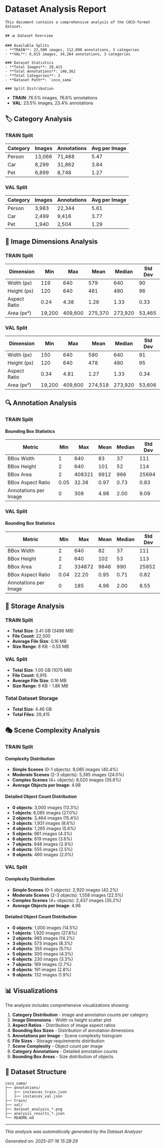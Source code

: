 # Dataset Analysis Report

    This document contains a comprehensive analysis of the COCO-format dataset.

    ## 📊 Dataset Overview

    ### Available Splits
    - **TRAIN**: 22,500 images, 112,098 annotations, 3 categories
    - **VAL**: 6,915 images, 34,264 annotations, 3 categories
    
    ### Dataset Statistics
    - **Total Images**: 29,415
    - **Total Annotations**: 146,362
    - **Total Categories**: 3
    - **Dataset Path**: `coco_sama`

    ### Split Distribution
- **TRAIN**: 76.5% images, 76.6% annotations
- **VAL**: 23.5% images, 23.4% annotations

## 🏷️ Category Analysis

### TRAIN Split

| Category | Images | Annotations | Avg per Image |
|----------|--------|-------------|---------------|
| Person | 13,066 | 71,488 | 5.47 |
| Car | 8,299 | 31,862 | 3.84 |
| Pet | 6,899 | 8,748 | 1.27 |

### VAL Split

| Category | Images | Annotations | Avg per Image |
|----------|--------|-------------|---------------|
| Person | 3,983 | 22,344 | 5.61 |
| Car | 2,499 | 9,416 | 3.77 |
| Pet | 1,940 | 2,504 | 1.29 |

## 📐 Image Dimensions Analysis

### TRAIN Split

| Dimension | Min | Max | Mean | Median | Std Dev |
|-----------|-----|-----|------|--------|---------|
| Width (px) | 119 | 640 | 579 | 640 | 90 |
| Height (px) | 120 | 640 | 481 | 480 | 96 |
| Aspect Ratio | 0.24 | 4.38 | 1.26 | 1.33 | 0.33 |
| Area (px²) | 19,200 | 409,600 | 275,370 | 273,920 | 53,465 |

### VAL Split

| Dimension | Min | Max | Mean | Median | Std Dev |
|-----------|-----|-----|------|--------|---------|
| Width (px) | 150 | 640 | 580 | 640 | 91 |
| Height (px) | 120 | 640 | 478 | 480 | 95 |
| Aspect Ratio | 0.34 | 4.81 | 1.27 | 1.33 | 0.34 |
| Area (px²) | 19,200 | 409,600 | 274,518 | 273,920 | 53,606 |

## 🔍 Annotation Analysis

### TRAIN Split

#### Bounding Box Statistics
| Metric | Min | Max | Mean | Median | Std Dev |
|--------|-----|-----|------|--------|---------|
| BBox Width | 1 | 640 | 83 | 37 | 111 |
| BBox Height | 2 | 640 | 101 | 52 | 114 |
| BBox Area | 2 | 408321 | 9912 | 966 | 25694 |
| BBox Aspect Ratio | 0.05 | 32.38 | 0.97 | 0.73 | 0.83 |
| Annotations per Image | 0 | 308 | 4.98 | 2.00 | 9.09 |

### VAL Split

#### Bounding Box Statistics
| Metric | Min | Max | Mean | Median | Std Dev |
|--------|-----|-----|------|--------|---------|
| BBox Width | 2 | 640 | 82 | 37 | 111 |
| BBox Height | 2 | 640 | 102 | 53 | 113 |
| BBox Area | 2 | 334872 | 9846 | 990 | 25852 |
| BBox Aspect Ratio | 0.04 | 22.20 | 0.95 | 0.71 | 0.82 |
| Annotations per Image | 0 | 185 | 4.96 | 2.00 | 8.55 |

## 💾 Storage Analysis

### TRAIN Split
- **Total Size**: 3.41 GB (3496 MB)
- **File Count**: 22,500
- **Average File Size**: 0.16 MB
- **Size Range**: 8 KB - 0.55 MB

### VAL Split
- **Total Size**: 1.05 GB (1075 MB)
- **File Count**: 6,915
- **Average File Size**: 0.16 MB
- **Size Range**: 6 KB - 1.86 MB

### Total Dataset Storage
- **Total Size**: 4.46 GB
- **Total Files**: 29,415

## 🎭 Scene Complexity Analysis

### TRAIN Split

#### Complexity Distribution
- **Simple Scenes** (0-1 objects): 9,085 images (40.4%)
- **Moderate Scenes** (2-3 objects): 5,395 images (24.0%)
- **Complex Scenes** (4+ objects): 8,020 images (35.6%)
- **Average Objects per Image**: 4.98

#### Detailed Object Count Distribution
- **0 objects**: 3,000 images (13.3%)
- **1 objects**: 6,085 images (27.0%)
- **2 objects**: 3,464 images (15.4%)
- **3 objects**: 1,931 images (8.6%)
- **4 objects**: 1,265 images (5.6%)
- **5 objects**: 961 images (4.3%)
- **6 objects**: 819 images (3.6%)
- **7 objects**: 648 images (2.9%)
- **8 objects**: 555 images (2.5%)
- **9 objects**: 460 images (2.0%)

### VAL Split

#### Complexity Distribution
- **Simple Scenes** (0-1 objects): 2,920 images (42.2%)
- **Moderate Scenes** (2-3 objects): 1,558 images (22.5%)
- **Complex Scenes** (4+ objects): 2,437 images (35.2%)
- **Average Objects per Image**: 4.96

#### Detailed Object Count Distribution
- **0 objects**: 1,000 images (14.5%)
- **1 objects**: 1,920 images (27.8%)
- **2 objects**: 985 images (14.2%)
- **3 objects**: 573 images (8.3%)
- **4 objects**: 355 images (5.1%)
- **5 objects**: 300 images (4.3%)
- **6 objects**: 230 images (3.3%)
- **7 objects**: 189 images (2.7%)
- **8 objects**: 191 images (2.8%)
- **9 objects**: 132 images (1.9%)

## 📊 Visualizations

The analysis includes comprehensive visualizations showing:

1. **Category Distribution** - Image and annotation counts per category
2. **Image Dimensions** - Width vs height scatter plot
3. **Aspect Ratios** - Distribution of image aspect ratios
4. **Bounding Box Sizes** - Distribution of annotation dimensions
5. **Annotations per Image** - Scene complexity histogram
6. **File Sizes** - Storage requirements distribution
7. **Scene Complexity** - Object count per image
8. **Category Annotations** - Detailed annotation counts
9. **Bounding Box Areas** - Size distribution of objects

## 📁 Dataset Structure

```
coco_sama/
├── annotations/
│   ├── instances_train.json
│   ├── instances_val.json
├── train/
├── val/
├── dataset_analysis_*.png
├── analysis_results_*.json
└── README.md
```

---

*This analysis was automatically generated by the Dataset Analyzer*

*Generated on: 2025-07-16 15:28:29*

